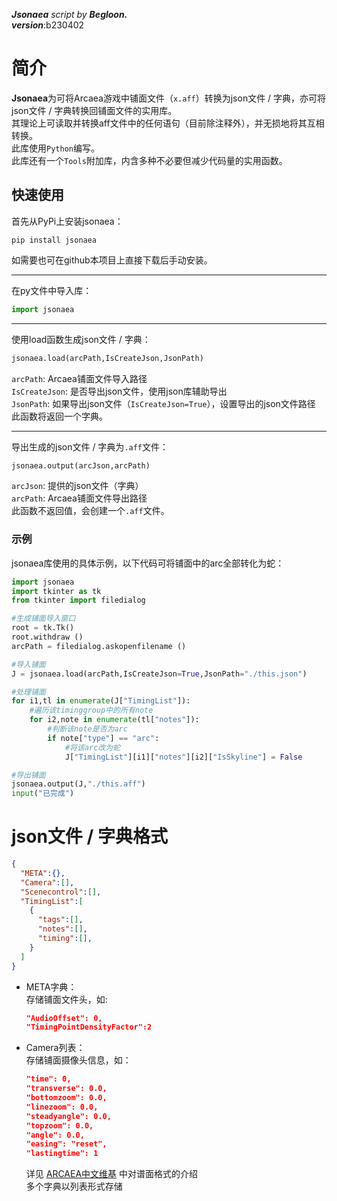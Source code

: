 ***Jsonaea*** *script by* ***Begloon.***  
***version***:b230402
# 简介
**Jsonaea**为可将Arcaea游戏中铺面文件（``x.aff``）转换为json文件 / 字典，亦可将json文件 / 字典转换回铺面文件的实用库。  
其理论上可读取并转换aff文件中的任何语句（目前除注释外），并无损地将其互相转换。  
此库使用``Python``编写。  
此库还有一个``Tools``附加库，内含多种不必要但减少代码量的实用函数。

## 快速使用
首先从PyPi上安装jsonaea：  
```
pip install jsonaea  
```
如需要也可在github本项目上直接下载后手动安装。

---
在py文件中导入库：  
```python
import jsonaea
```
---
使用load函数生成json文件 / 字典：
```python
jsonaea.load(arcPath,IsCreateJson,JsonPath)
```
``arcPath``: Arcaea铺面文件导入路径  
``IsCreateJson``: 是否导出json文件，使用json库辅助导出  
``JsonPath``: 如果导出json文件（``IsCreateJson=True``），设置导出的json文件路径  
此函数将返回一个字典。

---
导出生成的json文件 / 字典为``.aff``文件：
```python
jsonaea.output(arcJson,arcPath)
```
``arcJson``: 提供的json文件（字典）  
``arcPath``: Arcaea铺面文件导出路径  
此函数不返回值，会创建一个``.aff``文件。

### 示例
jsonaea库使用的具体示例，以下代码可将铺面中的arc全部转化为蛇：  
```python
import jsonaea
import tkinter as tk
from tkinter import filedialog

#生成铺面导入窗口
root = tk.Tk()
root.withdraw () 
arcPath = filedialog.askopenfilename () 

#导入铺面
J = jsonaea.load(arcPath,IsCreateJson=True,JsonPath="./this.json")

#处理铺面
for i1,tl in enumerate(J["TimingList"]):
    #遍历该timinggroup中的所有note
    for i2,note in enumerate(tl["notes"]):
        #判断该note是否为arc
        if note["type"] == "arc":
            #将该arc改为蛇
            J["TimingList"][i1]["notes"][i2]["IsSkyline"] = False

#导出铺面
jsonaea.output(J,"./this.aff")
input("已完成")
```

# json文件 / 字典格式
```json
{
  "META":{},
  "Camera":[],
  "Scenecontrol":[],
  "TimingList":[
    {
      "tags":[],
      "notes":[],
      "timing":[],
    }
  ]
}
```
- META字典：  
  存储铺面文件头，如:
  ```json
  "AudioOffset": 0,
  "TimingPointDensityFactor":2
  ```
- Camera列表：  
  存储铺面摄像头信息，如：
  ```json
  "time": 0,
  "transverse": 0.0,
  "bottomzoom": 0.0,
  "linezoom": 0.0,
  "steadyangle": 0.0,
  "topzoom": 0.0,
  "angle": 0.0,
  "easing": "reset",
  "lastingtime": 1
  ```
  详见 [ARCAEA中文维基](https://wiki.arcaea.cn/) 中对谱面格式的介绍  
  多个字典以列表形式存储
